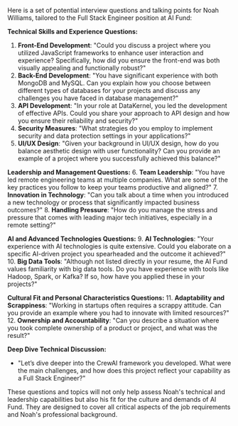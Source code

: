 Here is a set of potential interview questions and talking points for Noah Williams, tailored to the Full Stack Engineer position at AI Fund:

**Technical Skills and Experience Questions:**
1. **Front-End Development**: "Could you discuss a project where you utilized JavaScript frameworks to enhance user interaction and experience? Specifically, how did you ensure the front-end was both visually appealing and functionally robust?"
2. **Back-End Development**: "You have significant experience with both MongoDB and MySQL. Can you explain how you choose between different types of databases for your projects and discuss any challenges you have faced in database management?"
3. **API Development**: "In your role at DataKernel, you led the development of effective APIs. Could you share your approach to API design and how you ensure their reliability and security?"
4. **Security Measures**: "What strategies do you employ to implement security and data protection settings in your applications?"
5. **UI/UX Design**: "Given your background in UI/UX design, how do you balance aesthetic design with user functionality? Can you provide an example of a project where you successfully achieved this balance?"

**Leadership and Management Questions:**
6. **Team Leadership**: "You have led remote engineering teams at multiple companies. What are some of the key practices you follow to keep your teams productive and aligned?"
7. **Innovation in Technology**: "Can you talk about a time when you introduced a new technology or process that significantly impacted business outcomes?"
8. **Handling Pressure**: "How do you manage the stress and pressure that comes with leading major tech initiatives, especially in a remote setting?"

**AI and Advanced Technologies Questions:**
9. **AI Technologies**: "Your experience with AI technologies is quite extensive. Could you elaborate on a specific AI-driven project you spearheaded and the outcome it achieved?"
10. **Big Data Tools**: "Although not listed directly in your resume, the AI Fund values familiarity with big data tools. Do you have experience with tools like Hadoop, Spark, or Kafka? If so, how have you applied these in your projects?"

**Cultural Fit and Personal Characteristics Questions:**
11. **Adaptability and Scrappiness**: "Working in startups often requires a scrappy attitude. Can you provide an example where you had to innovate with limited resources?"
12. **Ownership and Accountability**: "Can you describe a situation where you took complete ownership of a product or project, and what was the result?"

**Deep Dive Technical Discussion:**
- "Let’s dive deeper into the CrewAI framework you developed. What were the main challenges, and how does this project reflect your capability as a Full Stack Engineer?"

These questions and topics will not only help assess Noah's technical and leadership capabilities but also his fit for the culture and demands of AI Fund. They are designed to cover all critical aspects of the job requirements and Noah's professional background.